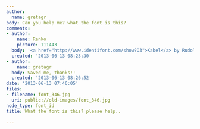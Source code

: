 ```yaml
---
author:
  name: gretagr
body: Can you help me? what the font is this?
comments:
- author:
    name: Renko
    picture: 111443
  body: '<a href="http://www.identifont.com/show?O3">Kabel</a> by Rudolf Koch. '
  created: '2013-06-13 08:23:30'
- author:
    name: gretagr
  body: Saved me, thanks!!
  created: '2013-06-13 08:26:52'
date: '2013-06-13 07:46:05'
files:
- filename: font_346.jpg
  uri: public://old-images/font_346.jpg
node_type: font_id
title: What the font is this? please help..

---
```

